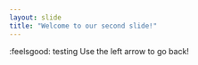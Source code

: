 ```yaml
---
layout: slide
title: "Welcome to our second slide!"
---
```

:feelsgood: testing 
Use the left arrow to go back!
